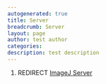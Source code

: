 ```yaml
---
autogenerated: true
title: Server
breadcrumb: Server
layout: page
author: test author
categories: 
description: test description
---
```


1.  REDIRECT [ImageJ Server](ImageJ_Server "wikilink")
